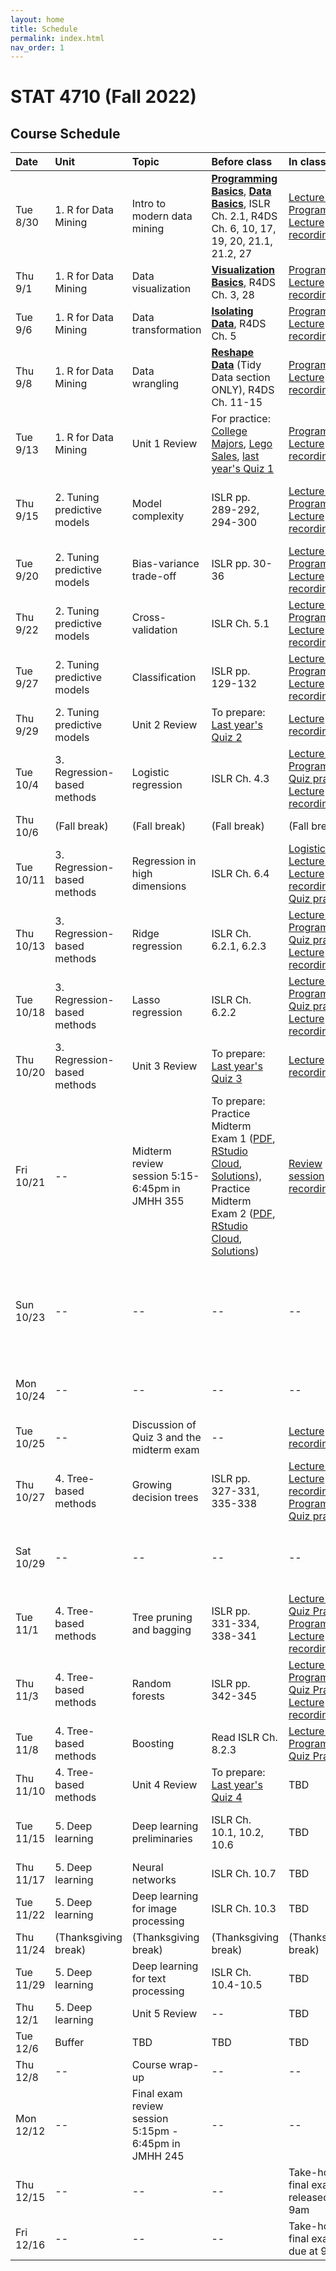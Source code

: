 ```yaml
---
layout: home
title: Schedule
permalink: index.html
nav_order: 1
---
```


# STAT 4710 (Fall 2022)

## Course Schedule

Date | Unit | Topic | Before class | In class | Assignments
:---|:---|:---|:---|:---|:---
Tue 8/30 | 1. R for Data Mining | Intro to modern data mining | [**Programming Basics**](https://rstudio.cloud/learn/primers/1.2), [**Data Basics**](https://learnr-examples.shinyapps.io/ex-data-basics/), ISLR Ch. 2.1, R4DS Ch. 6, 10, 17, 19, 20, 21.1, 21.2, 27 | [Lecture slides](https://katsevich-teaching.github.io/stat-4710-fall-2022/assets/course-materials/unit-1/unit-1-lecture-1-slides.pdf) [Programming](https://katsevich-teaching.github.io/stat-4710-fall-2022/assets/course-materials/unit-1/rmarkdown-example.pdf) [Lecture recording](https://upenn.hosted.panopto.com/Panopto/Pages/Viewer.aspx?id=842fc1a0-c081-4fed-9210-af00012fbc91) | --  
Thu 9/1 | 1. R for Data Mining | Data visualization | [**Visualization Basics**](https://rstudio.cloud/learn/primers/1.1), R4DS Ch. 3, 28 | [Programming](https://katsevich-teaching.github.io/stat-4710-fall-2022/assets/course-materials/unit-1/data-visualization.pdf) [Lecture recording](https://upenn.hosted.panopto.com/Panopto/Pages/Viewer.aspx?id=689183ba-df87-4491-8c1e-af0200fa95ea) | --
Tue 9/6 | 1. R for Data Mining | Data transformation | [**Isolating Data**](https://rstudio.cloud/learn/primers/2.2), R4DS Ch. 5 | [Programming](https://katsevich-teaching.github.io/stat-4710-fall-2022/assets/course-materials/unit-1/data-transformation.pdf) [Lecture recording](https://upenn.hosted.panopto.com/Panopto/Pages/Viewer.aspx?id=e493ad86-7613-42fc-b70f-af0801609d8c) |--
Thu 9/8 | 1. R for Data Mining | Data wrangling | [**Reshape Data**](https://rstudio.cloud/learn/primers/4.1) (Tidy Data section ONLY), R4DS Ch. 11-15 | [Programming](https://katsevich-teaching.github.io/stat-4710-fall-2022/assets/course-materials/unit-1/data-wrangling.pdf) [Lecture recording](https://upenn.hosted.panopto.com/Panopto/Pages/Viewer.aspx?id=05ea30cd-649a-407f-a325-af03015bcc75) |--
Tue 9/13 |1. R for Data Mining | Unit 1 Review | For practice: [College Majors](https://minecr.shinyapps.io/dsbox-03-collegemajors/), [Lego Sales](https://minecr.shinyapps.io/dsbox-04-legosales/), [last year's Quiz 1](https://canvas.upenn.edu/courses/1667343/assignments/10342105)  | [Programming](https://katsevich-teaching.github.io/stat-4710-fall-2022/assets/course-materials/unit-1/unit-review.pdf) [Lecture recording](https://upenn.hosted.panopto.com/Panopto/Pages/Viewer.aspx?id=cf29da7b-2170-493f-b7a1-af030173e170) | [Quiz 1](https://canvas.upenn.edu/courses/1667343/assignments/10231092) in class
Thu 9/15 | 2. Tuning predictive models | Model complexity | ISLR pp. 289-292, 294-300 | [Lecture slides](https://katsevich-teaching.github.io/stat-4710-fall-2022/assets/course-materials/unit-2/unit-2-lecture-1-slides.pdf) [Programming](https://katsevich-teaching.github.io/stat-4710-fall-2022/assets/course-materials/unit-2/unit-2-lecture-1-programming.pdf) [Lecture recording](https://upenn.hosted.panopto.com/Panopto/Pages/Viewer.aspx?id=2119098a-977f-40cb-8fbb-af040125bf0e) | Homework 1 ([RStudio Cloud](https://rstudio.cloud/spaces/262876/content/4330682), [PDF](https://katsevich-teaching.github.io/stat-4710-fall-2022/assets/course-materials/unit-1/homework-1.pdf), [Solutions](https://canvas.upenn.edu/courses/1667343/files/folder/Homework%20Solutions?preview=113697225)) due at 12pm
Tue 9/20 | 2. Tuning predictive models | Bias-variance trade-off | ISLR pp. 30-36 |[Lecture slides](https://katsevich-teaching.github.io/stat-4710-fall-2022/assets/course-materials/unit-2/unit-2-lecture-2-slides.pdf) [Programming](https://katsevich-teaching.github.io/stat-4710-fall-2022/assets/course-materials/unit-2/unit-2-lecture-2-programming.pdf) [Lecture recording](https://upenn.hosted.panopto.com/Panopto/Pages/Viewer.aspx?id=d6605cbd-a1c3-4d63-8de1-af09011b628d) | --
Thu 9/22 | 2. Tuning predictive models | Cross-validation | ISLR Ch. 5.1 | [Lecture slides](https://katsevich-teaching.github.io/stat-4710-fall-2022/assets/course-materials/unit-2/unit-2-lecture-3-slides.pdf) [Programming](https://katsevich-teaching.github.io/stat-4710-fall-2022/assets/course-materials/unit-2/unit-2-lecture-3-programming.pdf) [Lecture recording](https://upenn.hosted.panopto.com/Panopto/Pages/Viewer.aspx?id=012c243e-f683-4602-8709-af110144d5f0) |--
Tue 9/27 | 2. Tuning predictive models | Classification | ISLR pp. 129-132 | [Lecture slides](https://katsevich-teaching.github.io/stat-4710-fall-2022/assets/course-materials/unit-2/unit-2-lecture-4-slides.pdf) [Programming](https://katsevich-teaching.github.io/stat-4710-fall-2022/assets/course-materials/unit-2/unit-2-lecture-4-programming.pdf) [Lecture recording](https://upenn.hosted.panopto.com/Panopto/Pages/Viewer.aspx?id=f776d701-a7ad-4149-a757-af1c013998f0) |--
Thu 9/29 | 2. Tuning predictive models | Unit 2 Review | To prepare: [Last year's Quiz 2](https://canvas.upenn.edu/courses/1667343/assignments/10573266) | [Lecture recording](https://upenn.hosted.panopto.com/Panopto/Pages/Viewer.aspx?id=4586d8fb-8afe-49a9-86cf-af1e01145b80) | [Quiz 2](https://canvas.upenn.edu/courses/1667343/assignments/10231093) in class
Tue 10/4 | 3. Regression-based methods | Logistic regression | ISLR Ch. 4.3 | [Lecture slides](https://katsevich-teaching.github.io/stat-4710-fall-2022/assets/course-materials/unit-3/unit-3-lecture-1-slides.pdf) [Programming](https://katsevich-teaching.github.io/stat-4710-fall-2022/assets/course-materials/unit-3/unit-3-lecture-1-programming.pdf) [Quiz practice](https://canvas.upenn.edu/courses/1667343/assignments/10607937) [Lecture recording](https://upenn.hosted.panopto.com/Panopto/Pages/Viewer.aspx?id=956ec455-a447-4855-a24b-af0f012acaec) | Homework 2 ([RStudio Cloud](https://rstudio.cloud/spaces/262876/content/4533989), [PDF](https://katsevich-teaching.github.io/stat-4710-fall-2022/assets/course-materials/unit-2/homework-2.pdf), [Solutions](https://canvas.upenn.edu/courses/1667343/files/folder/Homework%20Solutions?preview=114753442)) due at 12pm
Thu 10/6 | (Fall break) | (Fall break) | (Fall break) | (Fall break) | (Fall break)
Tue 10/11 | 3. Regression-based methods | Regression in high dimensions | ISLR Ch. 6.4 | [Logistics](https://katsevich-teaching.github.io/stat-4710-fall-2022/assets/course-materials/unit-3/unit-3-lecture-2-logistics.pdf) [Lecture slides](https://katsevich-teaching.github.io/stat-4710-fall-2022/assets/course-materials/unit-3/unit-3-lecture-2-slides.pdf) [Lecture recording](https://upenn.hosted.panopto.com/Panopto/Pages/Viewer.aspx?id=456ede13-c8b3-401f-9bb8-af27013279ba) [Quiz practice](https://canvas.upenn.edu/courses/1667343/assignments/10608022) |--
Thu 10/13 | 3. Regression-based methods | Ridge regression | ISLR Ch. 6.2.1, 6.2.3 | [Lecture slides](https://katsevich-teaching.github.io/stat-4710-fall-2022/assets/course-materials/unit-3/unit-3-lecture-3-slides.pdf) [Programming](https://katsevich-teaching.github.io/stat-4710-fall-2022/assets/course-materials/unit-3/unit-3-lecture-3-programming.pdf) [Quiz practice](https://canvas.upenn.edu/courses/1667343/assignments/10607946) [Lecture recording](https://upenn.hosted.panopto.com/Panopto/Pages/Viewer.aspx?id=0daa92bc-b9b7-46f5-baaa-af270140024b) |--
Tue 10/18 | 3. Regression-based methods | Lasso regression | ISLR Ch. 6.2.2 | [Lecture slides](https://katsevich-teaching.github.io/stat-4710-fall-2022/assets/course-materials/unit-3/unit-3-lecture-4-slides.pdf) [Programming](https://katsevich-teaching.github.io/stat-4710-fall-2022/assets/course-materials/unit-3/unit-3-lecture-4-programming.pdf) [Quiz practice](https://canvas.upenn.edu/courses/1667343/assignments/10607956) [Lecture recording](https://upenn.hosted.panopto.com/Panopto/Pages/Viewer.aspx?id=f7499ad8-0c44-44cb-848b-af2e01625ae7) |--
Thu 10/20 | 3. Regression-based methods | Unit 3 Review | To prepare: [Last year's Quiz 3](https://canvas.upenn.edu/courses/1667343/assignments/10608071) | [Lecture recording](https://upenn.hosted.panopto.com/Panopto/Pages/Viewer.aspx?id=bb32e674-fd9f-4eab-a512-af2e016bbe54) | [Quiz 3](https://canvas.upenn.edu/courses/1667343/assignments/10231094) in class
Fri 10/21 | -- | Midterm review session 5:15-6:45pm in JMHH 355 | To prepare: Practice Midterm Exam 1 ([PDF](https://katsevich-teaching.github.io/stat-4710-fall-2022/assets/exams/practice-midterm-exam-1.pdf), [RStudio Cloud](https://rstudio.cloud/spaces/262876/content/4726133), [Solutions](https://canvas.upenn.edu/courses/1667343/files/folder/Exam%20Solutions?preview=114833653)), Practice Midterm Exam 2 ([PDF](https://katsevich-teaching.github.io/stat-4710-fall-2022/assets/exams/practice-midterm-exam-2.pdf), [RStudio Cloud](https://rstudio.cloud/spaces/262876/content/4732487), [Solutions](https://canvas.upenn.edu/courses/1667343/files/folder/Exam%20Solutions?preview=114856410)) | [Review session recording](https://upenn.hosted.panopto.com/Panopto/Pages/Viewer.aspx?id=2c878270-a25a-4e32-88dc-af3500f88866) |--
Sun 10/23 | -- | -- | -- | -- | Take-home midterm exam ([PDF](https://katsevich-teaching.github.io/stat-4710-fall-2022/assets/exams/midterm-exam.pdf), [RStudio Cloud](https://rstudio.cloud/spaces/262876/content/4748590), [Solutions](https://canvas.upenn.edu/courses/1667343/files/folder/Exam%20Solutions?preview=115333770)) released at 9am
Mon 10/24 | -- | -- | -- | -- |Take-home midterm exam due at 9pm
Tue 10/25 | -- | Discussion of Quiz 3 and the midterm exam | -- | [Lecture recording](https://upenn.hosted.panopto.com/Panopto/Pages/Viewer.aspx?id=c32483bf-8d2a-47cf-b766-af31015e0974) | --
Thu 10/27 | 4. Tree-based methods | Growing decision trees | ISLR pp. 327-331, 335-338 | [Lecture slides](https://katsevich-teaching.github.io/stat-4710-fall-2022/assets/course-materials/unit-4/unit-4-lecture-1-slides.pdf) [Lecture recording](https://upenn.hosted.panopto.com/Panopto/Pages/Viewer.aspx?id=c6625767-191f-4e35-b6cb-af3200e7e527) [Programming](https://katsevich-teaching.github.io/stat-4710-fall-2022/assets/course-materials/unit-4/unit-4-lecture-1-programming.pdf) [Quiz practice](https://canvas.upenn.edu/courses/1667343/assignments/10647900)| --
Sat 10/29 | -- | -- | -- | -- | Homework 3 ([RStudio Cloud](https://rstudio.cloud/spaces/262876/content/4701702), [PDF](https://katsevich-teaching.github.io/stat-4710-fall-2022/assets/course-materials/unit-3/homework-3.pdf), [Solutions](https://canvas.upenn.edu/courses/1667343/files/folder/Homework%20Solutions?preview=115925655)) due at 9pm 
Tue 11/1 | 4. Tree-based methods | Tree pruning and bagging | ISLR pp. 331-334, 338-341 | [Lecture slides](https://katsevich-teaching.github.io/stat-4710-fall-2022/assets/course-materials/unit-4/unit-4-lecture-2-slides.pdf) [Quiz Practice](https://canvas.upenn.edu/courses/1667343/assignments/10655405) [Programming](https://katsevich-teaching.github.io/stat-4710-fall-2022/assets/course-materials/unit-4/unit-4-lecture-2-programming-updated.pdf) [Lecture recording](https://upenn.hosted.panopto.com/Panopto/Pages/Viewer.aspx?id=5fc7c897-ea98-472b-a9c4-af3b014ba246)  |--
Thu 11/3 | 4. Tree-based methods | Random forests | ISLR pp. 342-345 | [Lecture slides](https://katsevich-teaching.github.io/stat-4710-fall-2022/assets/course-materials/unit-4/unit-4-lecture-3-slides.pdf) [Programming](https://katsevich-teaching.github.io/stat-4710-fall-2022/assets/course-materials/unit-4/unit-4-lecture-3-programming.pdf) [Quiz Practice](https://canvas.upenn.edu/courses/1667343/assignments/10660548) [Lecture recording](https://upenn.hosted.panopto.com/Panopto/Pages/Viewer.aspx?id=699c2eb6-236a-47ee-944e-af3c0138d425) |--
Tue 11/8 | 4. Tree-based methods | Boosting | Read ISLR Ch. 8.2.3 | [Lecture slides](https://katsevich-teaching.github.io/stat-4710-fall-2022/assets/course-materials/unit-4/unit-4-lecture-4-slides.pdf) [Programming](https://katsevich-teaching.github.io/stat-4710-fall-2022/assets/course-materials/unit-4/unit-4-lecture-4-programming.pdf) [Quiz Practice](https://canvas.upenn.edu/courses/1667343/assignments/10647898) |--
Thu 11/10 | 4. Tree-based methods | Unit 4 Review | To prepare: [Last year's Quiz 4](https://canvas.upenn.edu/courses/1667343/assignments/10608073) | TBD | Quiz 4 in class
Tue 11/15 | 5. Deep learning | Deep learning preliminaries | ISLR Ch. 10.1, 10.2, 10.6 | TBD |Homework 4 ([RStudio Cloud](https://rstudio.cloud/spaces/262876/content/4854122), [PDF](https://katsevich-teaching.github.io/stat-4710-fall-2022/assets/course-materials/unit-4/homework-4.pdf)) due at 9pm
Thu 11/17 | 5. Deep learning | Neural networks | ISLR Ch. 10.7 | TBD |--
Tue 11/22 | 5. Deep learning | Deep learning for image processing | ISLR Ch. 10.3 | TBD |--
Thu 11/24 | (Thanksgiving break) | (Thanksgiving break) | (Thanksgiving break) | (Thanksgiving break) | (Thanksgiving break)
Tue 11/29 | 5. Deep learning | Deep learning for text processing | ISLR Ch. 10.4-10.5 | TBD |--
Thu 12/1 | 5. Deep learning | Unit 5 Review | -- | TBD | Quiz 5 in class 
Tue 12/6 | Buffer | TBD | TBD | TBD | Homework 5 due at 9pm
Thu 12/8 | -- | Course wrap-up | -- | --
Mon 12/12 | -- | Final exam review session 5:15pm - 6:45pm in JMHH 245 | -- | --
Thu 12/15 | -- | -- | -- | Take-home final exam released at 9am
Fri 12/16 | -- | -- | -- | Take-home final exam due at 9pm
